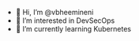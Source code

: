 - 👋 Hi, I’m @vbheemineni
- 👀 I’m interested in DevSecOps
- 🌱 I’m currently learning Kubernetes
<!--- 💞️ I’m looking to collaborate on ... 
- 📫 How to reach me veerabhadrarao.bheemineni@gmail.com --->

<!---
vbheemineni/vbheemineni is a ✨ special ✨ repository because its `README.md` (this file) appears on your GitHub profile.
You can click the Preview link to take a look at your changes.
--->
